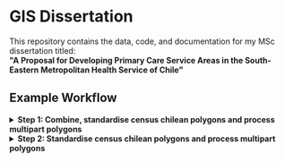 # GIS Dissertation

This repository contains the data, code, and documentation for my MSc dissertation titled:  
**"A Proposal for Developing Primary Care Service Areas in the South-Eastern Metropolitan Health Service of Chile"**


## Example Workflow

<details>
  <summary><strong> Step 1: Combine, standardise census chilean polygons and process multipart polygons </strong></summary>

  Example command
  ```python
  python multipart_processing.py -u 'manzanas_apc_2023.shp' -r 'microdatos_entidad.zip' -o 'processed_data.shp'
 ```
- -u: Path to the input urban census polygons data file

- -r: Path to the input rural census polygons data file

- -o: Output datafile with processed census polygons
</details>

<details>
  <summary><strong> Step 2: Standardise census chilean polygons and process multipart polygons </strong></summary>

  Example command 
  ```python
  python voronoi_polys.py -i 'processed_data.shp' -r 'COMUNA_C17.shp' -b 'hidrographic_network.shp' -o 'voronoi.gpkg'
 ```
- -i: Input processed polygons shapefile

- -r: Region boundary shapefile

- -b: Barrier layer shapefile (e.g., hydrographic network)

- -o: Output Voronoi GeoPackage file
</details>
